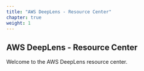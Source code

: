 ```yaml
---
title: "AWS DeepLens - Resource Center"
chapter: true
weight: 1
---
```

<h2>AWS DeepLens - Resource Center</h2>

Welcome to the AWS DeepLens resource center.
